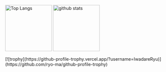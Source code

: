 <p align="left"> 
  <img alt="Top Langs" height="150px" src="https://github-readme-stats.vercel.app/api/top-langs/?username=IwadareRyu&layout=compact&show_icons=true&theme=onedark" />
  <img alt="github stats" height="150px" src="https://github-readme-stats.vercel.app/api?username=IwadareRyu&theme=onedark&show_icons=ture" />
</p>
[![trophy](https://github-profile-trophy.vercel.app/?username=IwadareRyu)](https://github.com/ryo-ma/github-profile-trophy)
